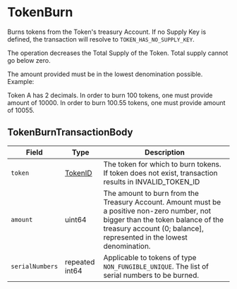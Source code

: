 # TokenBurn

Burns tokens from the Token's treasury Account. If no Supply Key is defined, the transaction will resolve to `TOKEN_HAS_NO_SUPPLY_KEY`.

The operation decreases the Total Supply of the Token. Total supply cannot go below zero.

The amount provided must be in the lowest denomination possible. Example:

Token A has 2 decimals. In order to burn 100 tokens, one must provide amount of 10000. In order to burn 100.55 tokens, one must provide amount of 10055.

## TokenBurnTransactionBody

| Field           | Type                                 | Description                                                                                                                                                                                                                                                                           |
| --------------- | ------------------------------------ | ------------------------------------------------------------------------------------------------------------------------------------------------------------------------------------------------------------------------------------------------------------------------------------- |
| `token`         | [TokenID](../basic-types/tokenid.md) | The token for which to burn tokens. If token does not exist, transaction results in INVALID\_TOKEN\_ID                                                                                                                    |
| `amount`        | uint64                               | The amount to burn from the Treasury Account. Amount must be a positive non-zero number, not bigger than the token balance of the treasury account (0; balance], represented in the lowest denomination. |
| `serialNumbers` | repeated int64                       | Applicable to tokens of type `NON_FUNGIBLE_UNIQUE`. The list of serial numbers to be burned.                                                                                                                                                          |
